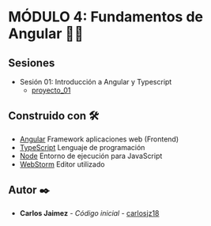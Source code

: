 # MÓDULO 4: Fundamentos de Angular 🧑‍💻

## Sesiones
- Sesión 01: Introducción a Angular y Typescript
    - [proyecto_01](./Sesion-01/proyecto_01)

## Construido con 🛠️

* [Angular]() Framework aplicaciones web (Frontend)
* [TypeScript]() Lenguaje de programación
* [Node]() Entorno de ejecución para JavaScript
* [WebStorm]() Editor utilizado

## Autor ✒️

* **Carlos Jaimez** - *Código inicial* - [carlosjz18](https://github.com/carlosjz18)